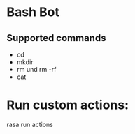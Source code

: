 # Bash Bot

## Supported commands
- cd
- mkdir
- rm <filename> und rm -rf <directory>
- cat


# Run custom actions: 
 
 rasa run actions